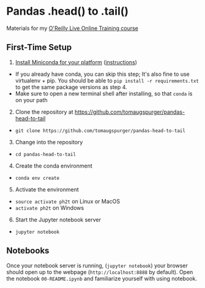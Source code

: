 # Pandas .head() to .tail()

Materials for my [O'Reilly Live Online Training course](https://www.safaribooksonline.com/live-training/)

## First-Time Setup

1. [Install Miniconda for your platform](https://conda.io/miniconda.html) ([instructions](https://conda.io/docs/install/quick.html))
  + If you already have conda, you can skip this step; It's also fine to use virtualenv + pip.
  You should be able to `pip install -r requirements.txt` to get the same package versions as step 4.
  + Make sure to open a new terminal shell after installing, so that `conda` is on your path
2. Clone the repository at https://github.com/tomaugspurger/pandas-head-to-tail
  - `git clone https://github.com/tomaugspurger/pandas-head-to-tail`
3. Change into the repository
  - `cd pandas-head-to-tail`
4. Create the conda environment
  - `conda env create`
5. Activate the environment
  - `source activate ph2t` on Linux or MacOS
  - `activate ph2t` on Windows
6. Start the Jupyter notebook server
  - `jupyter notebook`

## Notebooks

Once your notebook server is running, (`jupyter notebook`) your browser should open up to the webpage (`http://localhost:8888` by default).
Open the notebook `00-README.ipynb` and familiarize yourself with using notebook.
